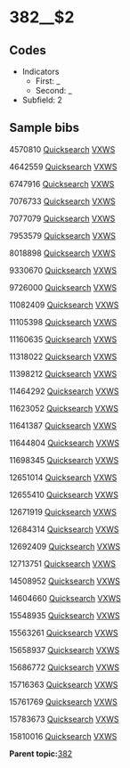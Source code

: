 # 382\_\_$2

## Codes

-   Indicators
    -   First: \_
    -   Second: \_
-   Subfield: 2

## Sample bibs

4570810 [Quicksearch](https://search.library.yale.edu/catalog/4570810) [VXWS](http://prodorbis.library.yale.edu:7014/vxws/GetHoldingsService?bibId=4570810)

4642559 [Quicksearch](https://search.library.yale.edu/catalog/4642559) [VXWS](http://prodorbis.library.yale.edu:7014/vxws/GetHoldingsService?bibId=4642559)

6747916 [Quicksearch](https://search.library.yale.edu/catalog/6747916) [VXWS](http://prodorbis.library.yale.edu:7014/vxws/GetHoldingsService?bibId=6747916)

7076733 [Quicksearch](https://search.library.yale.edu/catalog/7076733) [VXWS](http://prodorbis.library.yale.edu:7014/vxws/GetHoldingsService?bibId=7076733)

7077079 [Quicksearch](https://search.library.yale.edu/catalog/7077079) [VXWS](http://prodorbis.library.yale.edu:7014/vxws/GetHoldingsService?bibId=7077079)

7953579 [Quicksearch](https://search.library.yale.edu/catalog/7953579) [VXWS](http://prodorbis.library.yale.edu:7014/vxws/GetHoldingsService?bibId=7953579)

8018898 [Quicksearch](https://search.library.yale.edu/catalog/8018898) [VXWS](http://prodorbis.library.yale.edu:7014/vxws/GetHoldingsService?bibId=8018898)

9330670 [Quicksearch](https://search.library.yale.edu/catalog/9330670) [VXWS](http://prodorbis.library.yale.edu:7014/vxws/GetHoldingsService?bibId=9330670)

9726000 [Quicksearch](https://search.library.yale.edu/catalog/9726000) [VXWS](http://prodorbis.library.yale.edu:7014/vxws/GetHoldingsService?bibId=9726000)

11082409 [Quicksearch](https://search.library.yale.edu/catalog/11082409) [VXWS](http://prodorbis.library.yale.edu:7014/vxws/GetHoldingsService?bibId=11082409)

11105398 [Quicksearch](https://search.library.yale.edu/catalog/11105398) [VXWS](http://prodorbis.library.yale.edu:7014/vxws/GetHoldingsService?bibId=11105398)

11160635 [Quicksearch](https://search.library.yale.edu/catalog/11160635) [VXWS](http://prodorbis.library.yale.edu:7014/vxws/GetHoldingsService?bibId=11160635)

11318022 [Quicksearch](https://search.library.yale.edu/catalog/11318022) [VXWS](http://prodorbis.library.yale.edu:7014/vxws/GetHoldingsService?bibId=11318022)

11398212 [Quicksearch](https://search.library.yale.edu/catalog/11398212) [VXWS](http://prodorbis.library.yale.edu:7014/vxws/GetHoldingsService?bibId=11398212)

11464292 [Quicksearch](https://search.library.yale.edu/catalog/11464292) [VXWS](http://prodorbis.library.yale.edu:7014/vxws/GetHoldingsService?bibId=11464292)

11623052 [Quicksearch](https://search.library.yale.edu/catalog/11623052) [VXWS](http://prodorbis.library.yale.edu:7014/vxws/GetHoldingsService?bibId=11623052)

11641387 [Quicksearch](https://search.library.yale.edu/catalog/11641387) [VXWS](http://prodorbis.library.yale.edu:7014/vxws/GetHoldingsService?bibId=11641387)

11644804 [Quicksearch](https://search.library.yale.edu/catalog/11644804) [VXWS](http://prodorbis.library.yale.edu:7014/vxws/GetHoldingsService?bibId=11644804)

11698345 [Quicksearch](https://search.library.yale.edu/catalog/11698345) [VXWS](http://prodorbis.library.yale.edu:7014/vxws/GetHoldingsService?bibId=11698345)

12651014 [Quicksearch](https://search.library.yale.edu/catalog/12651014) [VXWS](http://prodorbis.library.yale.edu:7014/vxws/GetHoldingsService?bibId=12651014)

12655410 [Quicksearch](https://search.library.yale.edu/catalog/12655410) [VXWS](http://prodorbis.library.yale.edu:7014/vxws/GetHoldingsService?bibId=12655410)

12671919 [Quicksearch](https://search.library.yale.edu/catalog/12671919) [VXWS](http://prodorbis.library.yale.edu:7014/vxws/GetHoldingsService?bibId=12671919)

12684314 [Quicksearch](https://search.library.yale.edu/catalog/12684314) [VXWS](http://prodorbis.library.yale.edu:7014/vxws/GetHoldingsService?bibId=12684314)

12692409 [Quicksearch](https://search.library.yale.edu/catalog/12692409) [VXWS](http://prodorbis.library.yale.edu:7014/vxws/GetHoldingsService?bibId=12692409)

12713751 [Quicksearch](https://search.library.yale.edu/catalog/12713751) [VXWS](http://prodorbis.library.yale.edu:7014/vxws/GetHoldingsService?bibId=12713751)

14508952 [Quicksearch](https://search.library.yale.edu/catalog/14508952) [VXWS](http://prodorbis.library.yale.edu:7014/vxws/GetHoldingsService?bibId=14508952)

14604660 [Quicksearch](https://search.library.yale.edu/catalog/14604660) [VXWS](http://prodorbis.library.yale.edu:7014/vxws/GetHoldingsService?bibId=14604660)

15548935 [Quicksearch](https://search.library.yale.edu/catalog/15548935) [VXWS](http://prodorbis.library.yale.edu:7014/vxws/GetHoldingsService?bibId=15548935)

15563261 [Quicksearch](https://search.library.yale.edu/catalog/15563261) [VXWS](http://prodorbis.library.yale.edu:7014/vxws/GetHoldingsService?bibId=15563261)

15658937 [Quicksearch](https://search.library.yale.edu/catalog/15658937) [VXWS](http://prodorbis.library.yale.edu:7014/vxws/GetHoldingsService?bibId=15658937)

15686772 [Quicksearch](https://search.library.yale.edu/catalog/15686772) [VXWS](http://prodorbis.library.yale.edu:7014/vxws/GetHoldingsService?bibId=15686772)

15716363 [Quicksearch](https://search.library.yale.edu/catalog/15716363) [VXWS](http://prodorbis.library.yale.edu:7014/vxws/GetHoldingsService?bibId=15716363)

15761769 [Quicksearch](https://search.library.yale.edu/catalog/15761769) [VXWS](http://prodorbis.library.yale.edu:7014/vxws/GetHoldingsService?bibId=15761769)

15783673 [Quicksearch](https://search.library.yale.edu/catalog/15783673) [VXWS](http://prodorbis.library.yale.edu:7014/vxws/GetHoldingsService?bibId=15783673)

15810016 [Quicksearch](https://search.library.yale.edu/catalog/15810016) [VXWS](http://prodorbis.library.yale.edu:7014/vxws/GetHoldingsService?bibId=15810016)

**Parent topic:**[382](../../tags/382/382.md)

